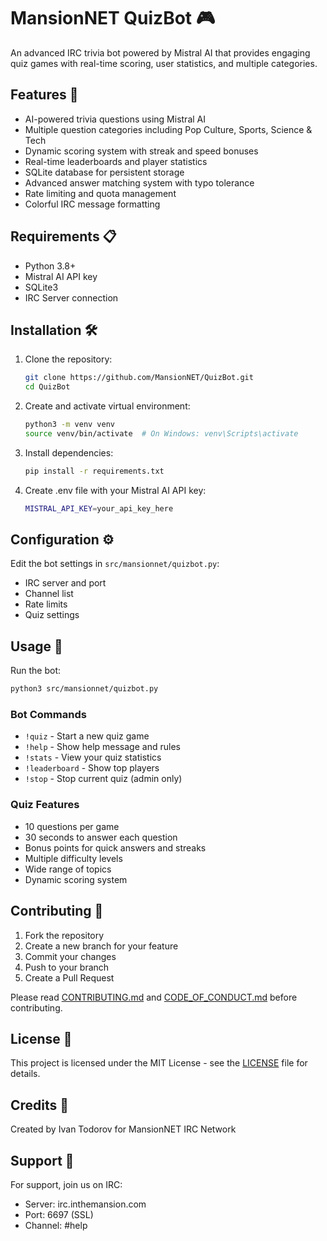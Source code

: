 # MansionNET QuizBot 🎮

An advanced IRC trivia bot powered by Mistral AI that provides engaging quiz games with real-time scoring, user statistics, and multiple categories.

## Features 🌟

- AI-powered trivia questions using Mistral AI
- Multiple question categories including Pop Culture, Sports, Science & Tech
- Dynamic scoring system with streak and speed bonuses
- Real-time leaderboards and player statistics
- SQLite database for persistent storage
- Advanced answer matching system with typo tolerance
- Rate limiting and quota management
- Colorful IRC message formatting

## Requirements 📋

- Python 3.8+
- Mistral AI API key
- SQLite3
- IRC Server connection

## Installation 🛠️

1. Clone the repository:
   ```bash
   git clone https://github.com/MansionNET/QuizBot.git
   cd QuizBot
   ```

2. Create and activate virtual environment:
   ```bash
   python3 -m venv venv
   source venv/bin/activate  # On Windows: venv\Scripts\activate
   ```

3. Install dependencies:
   ```bash
   pip install -r requirements.txt
   ```

4. Create .env file with your Mistral AI API key:
   ```bash
   MISTRAL_API_KEY=your_api_key_here
   ```

## Configuration ⚙️

Edit the bot settings in `src/mansionnet/quizbot.py`:
- IRC server and port
- Channel list
- Rate limits
- Quiz settings

## Usage 🎯

Run the bot:
```bash
python3 src/mansionnet/quizbot.py
```

### Bot Commands

- `!quiz` - Start a new quiz game
- `!help` - Show help message and rules
- `!stats` - View your quiz statistics
- `!leaderboard` - Show top players
- `!stop` - Stop current quiz (admin only)

### Quiz Features

- 10 questions per game
- 30 seconds to answer each question
- Bonus points for quick answers and streaks
- Multiple difficulty levels
- Wide range of topics
- Dynamic scoring system

## Contributing 🤝

1. Fork the repository
2. Create a new branch for your feature
3. Commit your changes
4. Push to your branch
5. Create a Pull Request

Please read [CONTRIBUTING.md](CONTRIBUTING.md) and [CODE_OF_CONDUCT.md](CODE_OF_CONDUCT.md) before contributing.

## License 📄

This project is licensed under the MIT License - see the [LICENSE](LICENSE) file for details.

## Credits 👥

Created by Ivan Todorov for MansionNET IRC Network

## Support 💬

For support, join us on IRC:
- Server: irc.inthemansion.com
- Port: 6697 (SSL)
- Channel: #help
